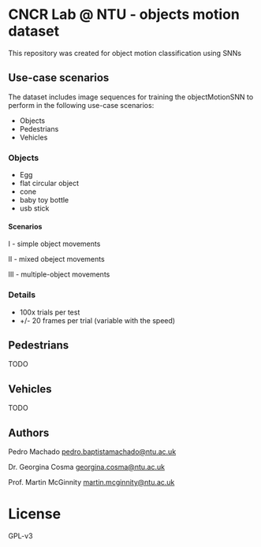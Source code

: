 # CNCR Lab @ NTU - objects motion dataset

This repository was created for object motion classification using SNNs

## Use-case scenarios
The dataset includes image sequences for training the objectMotionSNN to perform in the following use-case scenarios:
* Objects 
* Pedestrians
* Vehicles

### Objects
* Egg
* flat circular object
* cone
* baby toy bottle
* usb stick

#### Scenarios

I - simple object movements

II - mixed obeject movements

III - multiple-object movements

### Details
* 100x trials per test
* +/- 20 frames per trial (variable with the speed)

## Pedestrians
TODO

## Vehicles
TODO



## Authors

Pedro Machado <pedro.baptistamachado@ntu.ac.uk>

Dr. Georgina Cosma <georgina.cosma@ntu.ac.uk>

Prof. Martin McGinnity <martin.mcginnity@ntu.ac.uk>

# License

GPL-v3 
